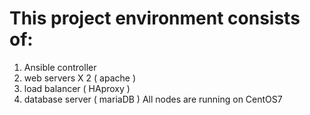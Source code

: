 
# This project environment consists of:
1. Ansible controller
2. web servers X 2 ( apache )
3. load balancer ( HAproxy )
4. database server ( mariaDB )
All nodes are running on CentOS7

